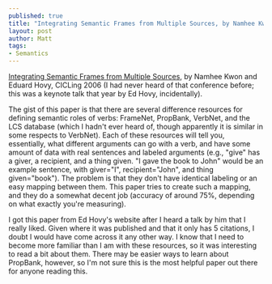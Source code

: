 ```yaml
---
published: true
title: "Integrating Semantic Frames from Multiple Sources, by Namhee Kwon and Eduard Hovy, CICLing 2006"
layout: post
author: Matt
tags:
- Semantics
---
```


[Integrating Semantic Frames from Multiple
Sources](http://www.isi.edu/natural-language/people/hovy/papers/06CICLing-frames-hovy.pdf), by
Namhee Kwon and Eduard Hovy, CICLing 2006 (I had never heard of that conference before; this was a
keynote talk that year by Ed Hovy, incidentally).

The gist of this paper is that there are several difference resources for defining semantic roles
of verbs: FrameNet, PropBank, VerbNet, and the LCS database (which I hadn't ever heard of, though
apparently it is similar in some respects to VerbNet). Each of these resources will tell you,
essentially, what different arguments can go with a verb, and have some amount of data with real
sentences and labeled arguments (e.g., "give" has a giver, a recipient, and a thing given. "I gave
the book to John" would be an example sentence, with giver="I", recipient="John", and thing
given="book"). The problem is that they don't have identical labeling or an easy mapping between
them. This paper tries to create such a mapping, and they do a somewhat decent job (accuracy of
around 75%, depending on what exactly you're measuring).

I got this paper from Ed Hovy's website after I heard a talk by him that I really liked. Given
where it was published and that it only has 5 citations, I doubt I would have come across it any
other way. I know that I need to become more familiar than I am with these resources, so it was
interesting to read a bit about them. There may be easier ways to learn about PropBank, however, so
I'm not sure this is the most helpful paper out there for anyone reading this.
